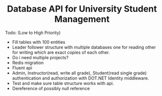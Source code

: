 <h1 align="center">Database API for University Student Management</h1>

Todo: (Low to High Priority)
- Fill tables with 100 entities
- Leader follower structure with multiple databases one for reading other for writing which are exact copies of each other.
- Do i need multiple projects?
- Redis migration
- Fluent api
- Admin, Instructor(read, write all grade), Student(read single grade) authentication and authorization with DOT.NET Identity middleware.
- Test and make sure table structure works with api.
- Dereference of possibly null reference